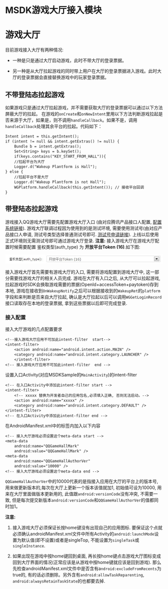 MSDK游戏大厅接入模块
====================

# 游戏大厅

目前游戏接入大厅有两种情况:

- 一种是只是通过大厅启动游戏，此时不带大厅的登录票据。

- 另一种是从大厅拉起游戏的同时带上用户在大厅的登录票据进入游戏。此时大厅的登录票据会直接替换游戏中的玩家登录票据。

## 不带登陆态拉起游戏

如果游戏只是通过大厅拉起游戏，并不需要获取大厅的登录票据可以通过以下方法屏蔽大厅的拉起。
在游戏的`onCreate`和`onNewIntent`里用以下方法判断游戏拉起是否来源于大厅，如果是，则不调用`handleCallback`。如果不是，调用`handleCallback`处理其余平台的拉起。代码如下：

```
Intent intent = this.getIntent();
if (intent != null && intent.getExtras() != null) {
	Bundle b = intent.getExtras();
	Set<String> keys = b.keySet();
	if(keys.contains("KEY_START_FROM_HALL")){
    //拉起平台为大厅
	Logger.d("Wakeup Plantform is Hall");
} else {
	//拉起平台不是大厅
	Logger.d("Wakeup Plantform is not Hall");
	WGPlatform.handleCallback(this.getIntent()); // 接收平台回调
}
```

## 带登陆态拉起游戏

游戏接入QQ游戏大厅需要先配置游戏大厅入口 (由对应腾讯产品接口人配置, [配置系统链接](http://mqqgameadmin4dev.3gqq.com/web_mqqgame_admin/crud_db_cobra_hall/dbbeans/index.jsp)). 
游戏大厅联调过程因为使用到的是测试环境, 需要使用测试号(由对应产品接口人申请, 测试号类型选择普通测试号即可. [测试号申请链接](http://ceshihao.ied.com)). 上线以后使用正式环境则无需测试号即可通过游戏大厅登录.
**注意:** 接入游戏大厅在游戏大厅配置时候需要配置 鉴权类型(auth_type) 为 **开放平台Token (16)**.如下图: 

![qqgame_1](./qqgame_1.jpg)

接入游戏大厅首先需要有游戏大厅的入口, 需要将游戏配置到游戏大厅中, 这一部分需要找游戏大厅的相关人员完成. 游戏在大厅有入口之后, 从大厅可以拉起游戏, 拉起游戏时SDK会换取游戏需要的票据(OpenId+accessToken+paytoken)存到本地, 游戏在接收到`OnWakeupNotify`之后可以根据接收到的`WakeupRet`的`platform`字段和来判断是否来自大厅拉起, 确认是大厅拉起以后可以调用`WGGetLoginRecord`接口读取存在本地的登录票据, 拿到这些票据以后即可完成登录.

### 接入配置

接入大厅游戏的几点配置要求

```
<!--接入游戏大厅应用不可加此intent-filter  start-->
<intent-filter>
	<action android:name="android.intent.action.MAIN" />
	<category android:name="android.intent.category.LAUNCHER" />
	</intent-filter>
<!-- 接入游戏大厅应用不可加此intent-filter  end -->

```

设置入口Activity(对应MSDKSample的`MainActivity`)的intent-filter

```
<!-- 在入口Activity中添加此intent-filter start -->
<intent-filter>
	<!-- xxxxx 替换为开发者自己的应用包名,必须填入正确, 否则无法启动。-->
    <action android:name="xxxxx" /> 
    <category android:name="android.intent.category.DEFAULT" />
</intent-filter>
<!-- 在入口Activity中添加此intent-filter end -->
```

在AndroidManifest.xml中的<application>标签内加入以下内容

```
<!-- 接入大厅游戏必须设置这个meta-data start -->
<meta-data
    android:name="QQGameHallMark"
    android:value="QQGameHallMark" />
<meta-data
    android:name="QQGameHallAuthorVer"
	android:value="10000" />
<!-- 接入大厅游戏必须设置这个meta-data end -->
```

`QQGameHallAuthorVer`中的10000代表的是指接入应用在大厅的平台上的版本号, 用来做更新版本的,每次在大厅上更新一个版本该值就加1, 初始值可设为10000, 用来在大厅里面做版本更新用的, 此值跟`android:versionCode`没有冲突, 不需要一致, 但是每次提交新版本`android:versionCode`和`QQGameHallAuthorVer`的值都同时加1。

**注意:** 

1. 接入游戏大厅必须保证长按home键没有出现自己的应用图标. 要保证这个点就必须确认androidManifest.xml文件中所有Activity的`android:launchMode`设置为默认值(即不设置)或者是singleTop, 不能设置为`singleTask`或`singleInstance`.

2. 如果出现在游戏中按home键回到桌面, 再长按home键点击游戏大厅图标变成回到大厅界面的情况(正常应该是从游戏中按home键就应该是回到游戏). 那么先检查androidManifest.xml文件中是否含有a`ndroid:excludeFromRecents`为true的, 有的话必须删除。另外含有`android:allowTaskReparenting`, `android:alwaysRetainTaskState`的也都要去掉. 
